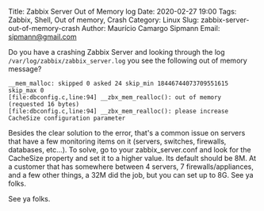﻿Title: Zabbix Server Out of Memory log
Date: 2020-02-27 19:00
Tags: Zabbix, Shell, Out of memory, Crash
Category: Linux
Slug: zabbix-server-out-of-memory-crash
Author: Maurício Camargo Sipmann
Email: sipmann@gmail.com

Do you have a crashing Zabbix Server and looking through the log `/var/log/zabbix/zabbix_server.log` you see the following out of memory message?

```shell
__mem_malloc: skipped 0 asked 24 skip_min 18446744073709551615 skip_max 0
[file:dbconfig.c,line:94] __zbx_mem_realloc(): out of memory (requested 16 bytes)
[file:dbconfig.c,line:94] __zbx_mem_realloc(): please increase CacheSize configuration parameter
```

Besides the clear solution to the error, that's a common issue on servers that have a few monitoring items on it (servers, switches, firewalls, databases, etc...). To solve, go to your zabbix_server.conf and look for the CacheSize property and set it to a higher value. Its default should be 8M. At a customer that has somewhere between 4 servers, 7 firewalls/appliances, and a few other things, a 32M did the job, but you can set up to 8G.
See ya folks.

See ya folks.
